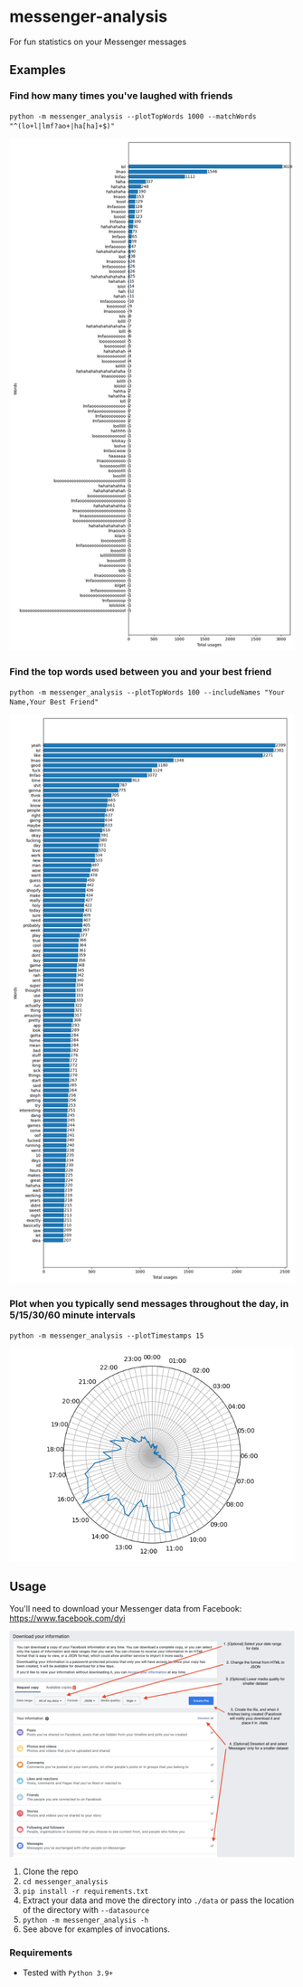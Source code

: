 # messenger-analysis

For fun statistics on your Messenger messages

## Examples

### Find how many times you've laughed with friends

`python -m messenger_analysis --plotTopWords 1000 --matchWords "^(lo+l|lmf?ao+|ha[ha]+$)"`

![Most used laughing words](./examples/laughs.png)

### Find the top words used between you and your best friend

`python -m messenger_analysis --plotTopWords 100 --includeNames "Your Name,Your Best Friend"`

![Most used words with specific friend](./examples/topWords.png)

### Plot when you typically send messages throughout the day, in 5/15/30/60 minute intervals

`python -m messenger_analysis --plotTimestamps 15`

![Timestamp circular plot](./examples/timestamps.png)

## Usage

You'll need to download your Messenger data from Facebook: https://www.facebook.com/dyi

![Instructions to download Facebook data](./examples/fb_data_instructions.png)

1. Clone the repo
1. `cd messenger_analysis`
1. `pip install -r requirements.txt`
1. Extract your data and move the directory into `./data` or pass the location of the directory with `--datasource`
1. `python -m messenger_analysis -h`
1. See above for examples of invocations.

### Requirements

* Tested with `Python 3.9+`
